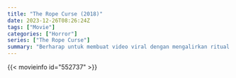 ```yaml
---
title: "The Rope Curse (2018)"
date: 2023-12-26T08:26:24Z
tags: ["Movie"]
categories: ["Horror"]
series: ["The Rope Curse"]
summary: "Berharap untuk membuat video viral dengan mengalirkan ritual tali misterius, sepasang suami istri malah jatuh ke dalam kutukan mematikan yang mengubah hidup mereka menjadi terbalik."
---
```


<mux-player stream-type="on-demand"
src="https://kp3d-my.sharepoint.com/personal/ryoo_kp3d_onmicrosoft_com/_layouts/15/download.aspx?share=Ea0ZZtVlgrVDt8o3UO2mz-8BVDv1RXm1nOiR9JaP7Wwm6g" prefer-playback="mse" controls>

</mux-player>


{{< movieinfo id="552737" >}}

<script src="https://cdn.jsdelivr.net/npm/@mux/mux-player"></script>

 <script type="application/ld+json ">
{
"@context": "https://schema.org/",
"@type": "VideoObject",
"name": "The Rope Curse",
"contentUrl": "https://stream.mux.com/bIJNQLmut9O8uOznh0202LBUnXvA01ieGp57abIOY5V00Hs.m3u8",
"thumbnailUrl": "https://www.themoviedb.org/t/p/original/9eSoJrj8LkbUzuPSJzgSXWKexKj.jpg?width=314&fit_mode=preserve&time=25",
"uploadDate": "2023-12-25T06:24:19Z",
}

</script>
